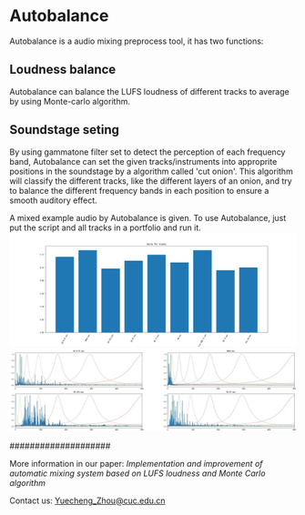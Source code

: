 # Autobalance
Autobalance is a audio mixing preprocess tool, it has two functions:

## Loudness balance
Autobalance can balance the LUFS loudness of different tracks to average by using Monte-carlo algorithm.

## Soundstage seting
By using gammatone filter set to detect the perception of each frequency band, Autobalance can set the given tracks/instruments into approprite positions in the soundstage by a algorithm called 'cut onion'. This algorithm will classify the different tracks, like the different layers of an onion, and try to balance the different frequency bands in each position to ensure a smooth auditory effect.

A mixed example audio by Autobalance is given. To use Autobalance, just put the script and all tracks in a portfolio and run it.
![Gains](https://github.com/amamiya-yuuko/Autobalance/blob/main/Gains.jpg)
![Filters](https://github.com/amamiya-yuuko/Autobalance/blob/main/Filters.jpg)

####################

More information in our paper: *Implementation and improvement of automatic mixing system based on LUFS loudness and Monte Carlo algorithm*

Contact us: Yuecheng_Zhou@cuc.edu.cn

